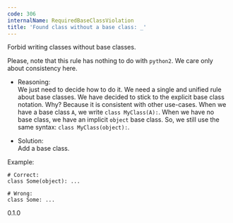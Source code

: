 ```yaml
---
code: 306
internalName: RequiredBaseClassViolation
title: 'Found class without a base class: _'
---
```


Forbid writing classes without base classes.

Please, note that this rule has nothing to do with `python2`. We care
only about consistency here.

  - Reasoning:  
    We just need to decide how to do it. We need a single and unified
    rule about base classes. We have decided to stick to the explicit
    base class notation. Why? Because it is consistent with other
    use-cases. When we have a base class `A`, we write `class
    MyClass(A):`. When we have no base class, we have an implicit
    `object` base class. So, we still use the same syntax: `class
    MyClass(object):`.

  - Solution:  
    Add a base class.

Example:

    # Correct:
    class Some(object): ...
    
    # Wrong:
    class Some: ...

<div class="versionadded">

0.1.0

</div>